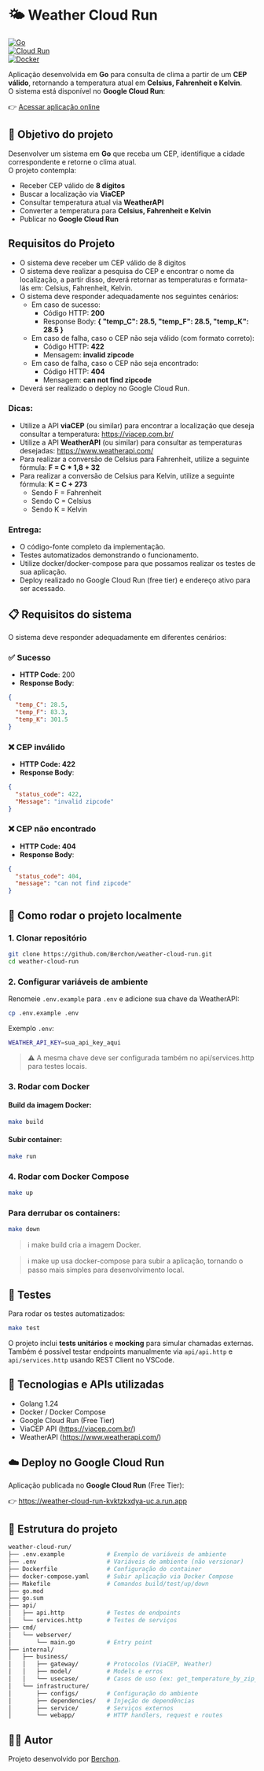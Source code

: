 # 🌤️ Weather Cloud Run

[![Go](https://img.shields.io/badge/Go-1.24-blue)](https://golang.org/)  
[![Cloud Run](https://img.shields.io/badge/Google%20Cloud-Cloud%20Run-orange)](https://cloud.google.com/run)  
[![Docker](https://img.shields.io/badge/Docker-Enabled-blue)](https://www.docker.com/)

Aplicação desenvolvida em **Go** para consulta de clima a partir de um **CEP válido**, retornando a temperatura atual em **Celsius, Fahrenheit e Kelvin**.  
O sistema está disponível no **Google Cloud Run**:  

👉 [Acessar aplicação online](https://weather-cloud-run-kvktzkxdya-uc.a.run.app)

## 📌 Objetivo do projeto

Desenvolver um sistema em **Go** que receba um CEP, identifique a cidade correspondente e retorne o clima atual.  
O projeto contempla:

- Receber CEP válido de **8 dígitos**
- Buscar a localização via **ViaCEP**
- Consultar temperatura atual via **WeatherAPI**
- Converter a temperatura para **Celsius, Fahrenheit e Kelvin**
- Publicar no **Google Cloud Run**

## Requisitos do Projeto

* O sistema deve receber um CEP válido de 8 digitos
* O sistema deve realizar a pesquisa do CEP e encontrar o nome da localização, a partir disso, deverá retornar as temperaturas e formata-lás em: Celsius, Fahrenheit, Kelvin.
* O sistema deve responder adequadamente nos seguintes cenários:
  * Em caso de sucesso:
    * Código HTTP: **200**
    * Response Body: **{ "temp_C": 28.5, "temp_F": 28.5, "temp_K": 28.5 }**
  * Em caso de falha, caso o CEP não seja válido (com formato correto):
    * Código HTTP: **422**
    * Mensagem: **invalid zipcode**
  * ​​​Em caso de falha, caso o CEP não seja encontrado:
    * Código HTTP: **404**
    * Mensagem: **can not find zipcode**
* Deverá ser realizado o deploy no Google Cloud Run.

### Dicas:

* Utilize a API **viaCEP** (ou similar) para encontrar a localização que deseja consultar a temperatura: https://viacep.com.br/
* Utilize a API **WeatherAPI** (ou similar) para consultar as temperaturas desejadas: https://www.weatherapi.com/
* Para realizar a conversão de Celsius para Fahrenheit, utilize a seguinte fórmula: **F = C * 1,8 + 32**
* Para realizar a conversão de Celsius para Kelvin, utilize a seguinte fórmula: **K = C + 273**
  * Sendo F = Fahrenheit
  * Sendo C = Celsius
  * Sendo K = Kelvin

### Entrega:

* O código-fonte completo da implementação.
* Testes automatizados demonstrando o funcionamento.
* Utilize docker/docker-compose para que possamos realizar os testes de sua aplicação.
* Deploy realizado no Google Cloud Run (free tier) e endereço ativo para ser acessado.

## 📋 Requisitos do sistema

O sistema deve responder adequadamente em diferentes cenários:

### ✅ Sucesso

- **HTTP Code**: 200  
- **Response Body**:

```json
{
  "temp_C": 28.5,
  "temp_F": 83.3,
  "temp_K": 301.5
}
```

### ❌ CEP inválido

- **HTTP Code: 422**
- **Response Body**:

```json
{
  "status_code": 422,
  "Message": "invalid zipcode"
}
```

### ❌ CEP não encontrado

- **HTTP Code: 404**
- **Response Body**:

```json
{
  "status_code": 404,
  "message": "can not find zipcode"
}
```

## 🚀 Como rodar o projeto localmente

### 1. Clonar repositório

```bash
git clone https://github.com/Berchon/weather-cloud-run.git
cd weather-cloud-run
```

### 2. Configurar variáveis de ambiente

Renomeie `.env.example` para `.env` e adicione sua chave da WeatherAPI:

```bash
cp .env.example .env
```

Exemplo `.env`:

```bash
WEATHER_API_KEY=sua_api_key_aqui
```

> ⚠️ A mesma chave deve ser configurada também no api/services.http para testes locais.

### 3. Rodar com Docker

#### Build da imagem Docker:

```bash
make build
```

#### Subir container:

```bash
make run
```

### 4. Rodar com Docker Compose

```bash
make up
```

### Para derrubar os containers:

```bash
make down
```

> ℹ️ make build cria a imagem Docker.

> ℹ️ make up usa docker-compose para subir a aplicação, tornando o passo mais simples para desenvolvimento local.

## 🧪 Testes

Para rodar os testes automatizados:

```bash
make test
```

O projeto inclui **tests unitários** e **mocking** para simular chamadas externas.
Também é possível testar endpoints manualmente via `api/api.http` e `api/services.http` usando REST Client no VSCode.

## 🔑 Tecnologias e APIs utilizadas

* Golang 1.24
* Docker / Docker Compose
* Google Cloud Run (Free Tier)
* ViaCEP API (https://viacep.com.br/)
* WeatherAPI (https://www.weatherapi.com/)

## ☁️ Deploy no Google Cloud Run

Aplicação publicada no **Google Cloud Run** (Free Tier):

👉 https://weather-cloud-run-kvktzkxdya-uc.a.run.app

## 📂 Estrutura do projeto

```bash
weather-cloud-run/
├── .env.example            # Exemplo de variáveis de ambiente
├── .env                    # Variáveis de ambiente (não versionar)
├── Dockerfile              # Configuração do container
├── docker-compose.yaml     # Subir aplicação via Docker Compose
├── Makefile                # Comandos build/test/up/down
├── go.mod
├── go.sum
├── api/
│   ├── api.http            # Testes de endpoints
│   └── services.http       # Testes de serviços
├── cmd/
│   └── webserver/
│       └── main.go         # Entry point
├── internal/
│   ├── business/
│   │   ├── gateway/        # Protocolos (ViaCEP, Weather)
│   │   ├── model/          # Models e erros
│   │   └── usecase/        # Casos de uso (ex: get_temperature_by_zip_code)
│   └── infrastructure/
│       ├── configs/        # Configuração do ambiente
│       ├── dependencies/   # Injeção de dependências
│       ├── service/        # Serviços externos
│       └── webapp/         # HTTP handlers, request e routes

```

## 👨‍💻 Autor

Projeto desenvolvido por [Berchon](https://github.com/Berchon).